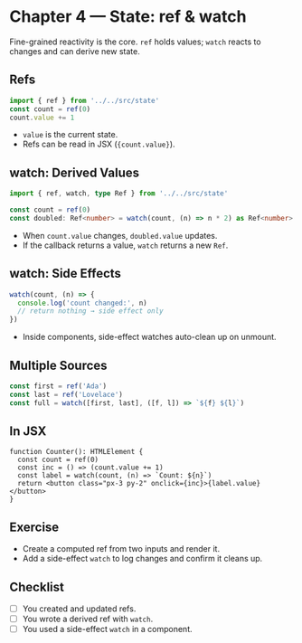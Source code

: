 # Chapter 4 — State: ref & watch

Fine-grained reactivity is the core. `ref` holds values; `watch` reacts to changes and can derive new state.

## Refs
```ts
import { ref } from '../../src/state'
const count = ref(0)
count.value += 1
```
- `value` is the current state.
- Refs can be read in JSX (`{count.value}`).

## watch: Derived Values
```ts
import { ref, watch, type Ref } from '../../src/state'

const count = ref(0)
const doubled: Ref<number> = watch(count, (n) => n * 2) as Ref<number>
```
- When `count.value` changes, `doubled.value` updates.
- If the callback returns a value, `watch` returns a new `Ref`.

## watch: Side Effects
```ts
watch(count, (n) => {
  console.log('count changed:', n)
  // return nothing → side effect only
})
```
- Inside components, side-effect watches auto-clean up on unmount.

## Multiple Sources
```ts
const first = ref('Ada')
const last = ref('Lovelace')
const full = watch([first, last], ([f, l]) => `${f} ${l}`)
```

## In JSX
```tsx
function Counter(): HTMLElement {
  const count = ref(0)
  const inc = () => (count.value += 1)
  const label = watch(count, (n) => `Count: ${n}`)
  return <button class="px-3 py-2" onclick={inc}>{label.value}</button>
}
```

## Exercise
- Create a computed ref from two inputs and render it.
- Add a side-effect `watch` to log changes and confirm it cleans up.

## Checklist
- [ ] You created and updated refs.
- [ ] You wrote a derived ref with `watch`.
- [ ] You used a side-effect `watch` in a component.